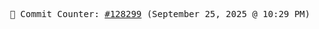 <p align="center">
    <samp>
        📮 Commit Counter: <a href="https://github.com/Javascript-void0/Javascript-void0/commits/main">#128299</a> (September 25, 2025 @ 10:29 PM)
    </samp>
</p>